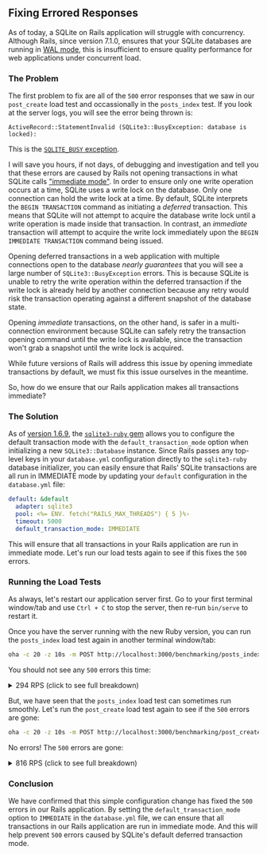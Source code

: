 ## Fixing Errored Responses

As of today, a SQLite on Rails application will struggle with concurrency. Although Rails, since version 7.1.0, ensures that your SQLite databases are running in [WAL mode](https://www.sqlite.org/wal.html), this is insufficient to ensure quality performance for web applications under concurrent load.

### The Problem

The first problem to fix are all of the `500` error responses that we saw in our `post_create` load test and occassionally in the `posts_index` test. If you look at the server logs, you will see the error being thrown is:

```
ActiveRecord::StatementInvalid (SQLite3::BusyException: database is locked):
```

This is the [`SQLITE_BUSY` exception](https://www.sqlite.org/rescode.html#busy).

I will save you hours, if not days, of debugging and investigation and tell you that these errors are caused by Rails not opening transactions in what SQLite calls ["immediate mode"](https://www.sqlite.org/lang_transaction.html#deferred_immediate_and_exclusive_transactions). In order to ensure only one write operation occurs at a time, SQLite uses a write lock on the database. Only one connection can hold the write lock at a time. By default, SQLite interprets the `BEGIN TRANSACTION` command as initiating a _deferred_ transaction. This means that SQLite will not attempt to acquire the database write lock until a write operation is made inside that transaction. In contrast, an _immediate_ transaction will attempt to acquire the write lock immediately upon the `BEGIN IMMEDIATE TRANSACTION` command being issued.

Opening deferred transactions in a web application with multiple connections open to the database _nearly guarantees_ that you will see a large number of `SQLite3::BusyException` errors. This is because SQLite is unable to retry the write operation within the deferred transaction if the write lock is already held by another connection because any retry would risk the transaction operating against a different snapshot of the database state.

Opening _immediate_ transactions, on the other hand, is safer in a multi-connection environment because SQLite can safely retry the transaction opening command until the write lock is available, since the transaction won't grab a snapshot until the write lock is acquired.

While future versions of Rails will address this issue by opening immediate transactions by default, we must fix this issue ourselves in the meantime.

So, how do we ensure that our Rails application makes all transactions immediate?

### The Solution

As of [version 1.6.9](https://github.com/sparklemotion/sqlite3-ruby/releases/tag/v1.6.9), the [`sqlite3-ruby` gem](https://github.com/sparklemotion/sqlite3-ruby) allows you to configure the default transaction mode with the `default_transaction_mode` option when initializing a new `SQLite3::Database` instance. Since Rails passes any top-level keys in your `database.yml` configuration directly to the `sqlite3-ruby` database initializer, you can easily ensure that Rails’ SQLite transactions are all run in IMMEDIATE mode by updating your `default` configuration in the `database.yml` file:

```yaml
default: &default
  adapter: sqlite3
  pool: <%= ENV. fetch("RAILS_MAX_THREADS") { 5 }%›
  timeout: 5000
  default_transaction_mode: IMMEDIATE
```

This will ensure that all transactions in your Rails application are run in immediate mode. Let's run our load tests again to see if this fixes the `500` errors.

### Running the Load Tests

As always, let's restart our application server first. Go to your first terminal window/tab and use `Ctrl + C` to stop the server, then re-run `bin/serve` to restart it.

Once you have the server running with the new Ruby version, you can run the `posts_index` load test again in another terminal window/tab:

```sh
oha -c 20 -z 10s -m POST http://localhost:3000/benchmarking/posts_index
```

You should not see any `500` errors this time:

<details>
  <summary>294 RPS (click to see full breakdown)</summary>

```
Summary:
  Success rate:	100.00%
  Total:	10.0004 secs
  Slowest:	0.7988 secs
  Fastest:	0.0032 secs
  Average:	0.0682 secs
  Requests/sec:	294.0875

  Total data:	186.72 MiB
  Size/request:	65.46 KiB
  Size/sec:	18.67 MiB

Response time histogram:
  0.003 [1]    |
  0.083 [2623] |■■■■■■■■■■■■■■■■■■■■■■■■■■■■■■■■
  0.162 [247]  |■■■
  0.242 [22]   |
  0.321 [7]    |
  0.401 [2]    |
  0.481 [2]    |
  0.560 [9]    |
  0.640 [2]    |
  0.719 [5]    |
  0.799 [1]    |

Response time distribution:
  10.00% in 0.0512 secs
  25.00% in 0.0579 secs
  50.00% in 0.0625 secs
  75.00% in 0.0673 secs
  90.00% in 0.0830 secs
  95.00% in 0.1065 secs
  99.00% in 0.2179 secs
  99.90% in 0.6678 secs
  99.99% in 0.7988 secs


Details (average, fastest, slowest):
  DNS+dialup:	0.0012 secs, 0.0007 secs, 0.0017 secs
  DNS-lookup:	0.0002 secs, 0.0000 secs, 0.0006 secs

Status code distribution:
  [200] 2921 responses

Error distribution:
  [20] aborted due to deadline
```
</details>

But, we have seen that the `posts_index` load test can sometimes run smoothly. Let's run the `post_create` load test again to see if the `500` errors are gone:

```sh
oha -c 20 -z 10s -m POST http://localhost:3000/benchmarking/post_create
```

No errors! The `500` errors are gone:

<details>
  <summary>816 RPS (click to see full breakdown)</summary>

```
Summary:
  Success rate:	100.00%
  Total:	10.0010 secs
  Slowest:	1.0928 secs
  Fastest:	0.0022 secs
  Average:	0.0245 secs
  Requests/sec:	816.3180

  Total data:	69.03 MiB
  Size/request:	8.68 KiB
  Size/sec:	6.90 MiB

Response time histogram:
  0.002 [1]    |
  0.111 [7821] |■■■■■■■■■■■■■■■■■■■■■■■■■■■■■■■■
  0.220 [249]  |■
  0.329 [36]   |
  0.438 [27]   |
  0.547 [4]    |
  0.657 [4]    |
  0.766 [0]    |
  0.875 [0]    |
  0.984 [1]    |
  1.093 [1]    |

Response time distribution:
  10.00% in 0.0033 secs
  25.00% in 0.0050 secs
  50.00% in 0.0116 secs
  75.00% in 0.0245 secs
  90.00% in 0.0540 secs
  95.00% in 0.0968 secs
  99.00% in 0.2148 secs
  99.90% in 0.4419 secs
  99.99% in 1.0928 secs


Details (average, fastest, slowest):
  DNS+dialup:	0.0007 secs, 0.0006 secs, 0.0009 secs
  DNS-lookup:	0.0000 secs, 0.0000 secs, 0.0002 secs

Status code distribution:
  [200] 8144 responses

Error distribution:
  [20] aborted due to deadline
```
</details>

### Conclusion

We have confirmed that this simple configuration change has fixed the `500` errors in our Rails application. By setting the `default_transaction_mode` option to `IMMEDIATE` in the `database.yml` file, we can ensure that all transactions in our Rails application are run in immediate mode. And this will help prevent `500` errors caused by SQLite's default deferred transaction mode.

